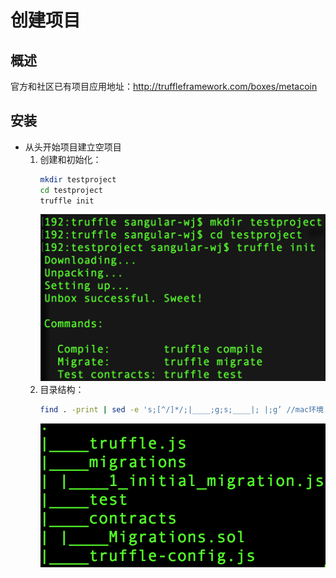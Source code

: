 # 创建项目  
## 概述  
官方和社区已有项目应用地址：http://truffleframework.com/boxes/metacoin  
## 安装  
* 从头开始项目建立空项目  
    1. 创建和初始化：  
        ```bash
        mkdir testproject
        cd testproject
        truffle init
        ```  
        ![image](/doc/img/truffle/3-1.png)  
    2. 目录结构：  
        ```bash
        find . -print | sed -e 's;[^/]*/;|____;g;s;____|; |;g’ //mac环境
        ``` 
        ![image](/doc/img/truffle/3-2.png)
     
        
    
  